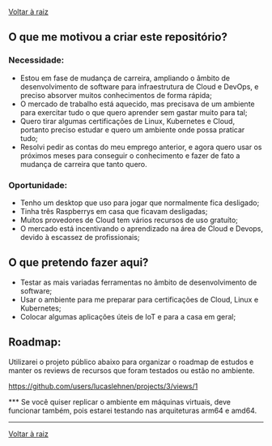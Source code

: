 [Voltar à raiz](../README.md)

## O que me motivou a criar este repositório?

### Necessidade:

- Estou em fase de mudança de carreira, ampliando o âmbito de desenvolvimento de software para infraestrutura de Cloud e DevOps, e preciso absorver muitos conhecimentos de forma rápida;
- O mercado de trabalho está aquecido, mas precisava de um ambiente para exercitar tudo o que quero aprender sem gastar muito para tal;
- Quero tirar algumas certificações de Linux, Kubernetes e Cloud, portanto preciso estudar e quero um ambiente onde possa praticar tudo;
- Resolvi pedir as contas do meu emprego anterior, e agora quero usar os próximos meses para conseguir o conhecimento e fazer de fato a mudança de carreira que tanto quero.
### Oportunidade:

- Tenho um desktop que uso para jogar que normalmente fica desligado;
- Tinha três Raspberrys em casa que ficavam desligadas;
- Muitos provedores de Cloud tem vários recursos de uso gratuíto;
- O mercado está incentivando o aprendizado na área de Cloud e Devops, devido à escassez de profissionais;

## O que pretendo fazer aqui?

- Testar as mais variadas ferramentas no âmbito de desenvolvimento de software;
- Usar o ambiente para me preparar para certificações de Cloud, Linux e Kubernetes;
- Colocar algumas aplicações úteis de IoT e para a casa em geral;

## Roadmap:

Utilizarei o projeto público abaixo para organizar o roadmap de estudos e manter os reviews de recursos que foram testados ou estão no ambiente. 

https://github.com/users/lucaslehnen/projects/3/views/1

*** Se você quiser replicar o ambiente em máquinas virtuais, deve funcionar também, pois estarei testando nas arquiteturas arm64 e amd64.

---
[Voltar à raiz](../README.md)